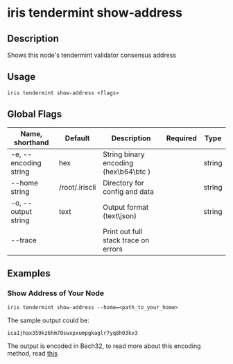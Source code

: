 # iris tendermint show-address

## Description

Shows this node's tendermint validator consensus address

## Usage

```
iris tendermint show-address <flags>
```

## Global Flags

| Name, shorthand       | Default        | Description                             | Required | Type   |
| --------------------- | -------------- | --------------------------------------- | -------- | ------ |
| -e, --encoding string | hex            | String binary encoding (hex\b64\btc )   |          | string |
| --home string         | /root/.iriscli | Directory for config and data           |          | string |
| -o, --output string   | text           | Output format (text\json)               |          | string |
| --trace               |                | Print out full stack trace on errors    |          |        |

## Examples

### Show Address of Your Node

```shell
iris tendermint show-address --home=<path_to_your_home>
```

The sample output could be:
```
ica1jhax359kz6hm70swxpxumpgkaglr7yq8h03kv3
```

The output is encoded in Bech32, to read more about this encoding method, read [this](../../features/basic-concepts/bech32-prefix.md)
